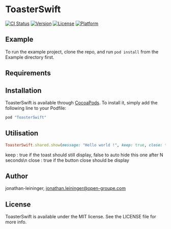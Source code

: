 # ToasterSwift

[![CI Status](http://img.shields.io/travis/jonathan-leininger/ToasterSwift.svg?style=flat)](https://travis-ci.org/jonathan-leininger/ToasterSwift)
[![Version](https://img.shields.io/cocoapods/v/ToasterSwift.svg?style=flat)](http://cocoapods.org/pods/ToasterSwift)
[![License](https://img.shields.io/cocoapods/l/ToasterSwift.svg?style=flat)](http://cocoapods.org/pods/ToasterSwift)
[![Platform](https://img.shields.io/cocoapods/p/ToasterSwift.svg?style=flat)](http://cocoapods.org/pods/ToasterSwift)

## Example

To run the example project, clone the repo, and run `pod install` from the Example directory first.

## Requirements

## Installation

ToasterSwift is available through [CocoaPods](http://cocoapods.org). To install
it, simply add the following line to your Podfile:

```ruby
pod "ToasterSwift"
```

## Utilisation

```ruby
ToasterSwift.shared.show(message: "Hello world !", keep: true, close: true)
```

keep : true if the toast should still display, false to auto hide this one after N seconds\n
close : true if the button close should be display

## Author

jonathan-leininger, jonathan.leininger@open-groupe.com

## License

ToasterSwift is available under the MIT license. See the LICENSE file for more info.
